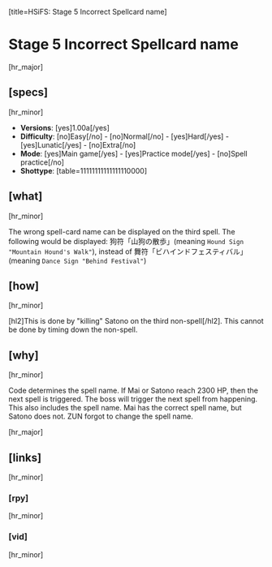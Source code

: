 [title=HSiFS: Stage 5 Incorrect Spellcard name]
# Stage 5 Incorrect Spellcard name
[hr_major]

## [specs]
[hr_minor]

* **Versions**: [yes]1.00a[/yes]
* **Difficulty**: [no]Easy[/no] - [no]Normal[/no] - [yes]Hard[/yes] - [yes]Lunatic[/yes] - [no]Extra[/no]
* **Mode**: [yes]Main game[/yes] -  [yes]Practice mode[/yes] - [no]Spell practice[/no]
* **Shottype**: [table=11111111111111110000]


## [what] 
[hr_minor]

The wrong spell-card name can be displayed on the third spell. The following would be displayed: 狗符「山狗の散歩」(meaning ``Hound Sign "Mountain Hound's Walk"``), instead of 舞符「ビハインドフェスティバル」(meaning ``Dance Sign "Behind Festival"``)

## [how]
[hr_minor]

[hl2]This is done by "killing" Satono on the third non-spell[/hl2]. This cannot be done by timing down the non-spell.

## [why]
[hr_minor]

Code determines the spell name. If Mai or Satono reach 2300 HP, then the next spell is triggered. The boss will trigger the next spell from happening. This also includes the spell name.
Mai has the correct spell name, but Satono does not. ZUN forgot to change the spell name.

[hr_major]
## [links]
[hr_minor]
### [rpy]
[hr_minor]
### [vid]
[hr_minor]
